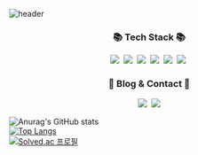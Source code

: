 ![header](https://capsule-render.vercel.app/api?type=waving&color=638cc7&height=200&section=header&text=Welcome!&fontSize=50&fontColor=fefefe&desc=JaeHyun%20Lim%27s%20github%20Profile&descSize=13&descAlign=54)

<h3 align="center">📚 Tech Stack 📚</h3>
<p align="center">
  <img src="https://img.shields.io/badge/Javascript-ffb13b?style=flat-square&logo=javascript&logoColor=white"/></a>&nbsp 
  <img src="https://img.shields.io/badge/React-61dafb?style=flat-square&logo=React&logoColor=white"/></a>&nbsp
  <img src="https://img.shields.io/badge/typescript-3178C6?style=flat-square&logo=typescript&logoColor=white"/></a>&nbsp
  <img src="https://img.shields.io/badge/Oracle-F80000?style=flat-square&logo=Oracle&logoColor=white"/></a>&nbsp 
  <img src="https://img.shields.io/badge/Java-007396?style=flat-square&logo=Java&logoColor=white"/></a>&nbsp
  <img src="https://img.shields.io/badge/SpringBoot-6DB33F?style=flat-square&logo=SpringBoot&logoColor=white"/></a>&nbsp 
</p>

<h3 align="center">🌈 Blog & Contact 🌈</h3>
<p align="center">
  <a href="https://tasty-caboc-7f1.notion.site/JaeHyun-Lim-f5a5096075234a158f7318caaa19957e"><img src="https://img.shields.io/badge/notion-0d0d0d?style=flat-square&logo=notion&logoColor=white&link=[https://tasty-caboc-7f1.notion.site/JaeHyun-Lim-f5a5096075234a158f7318caaa19957e]"/></a>&nbsp
  <a href="mailto:bonny950512@gmail.com"><img src="https://img.shields.io/badge/Gmail-d14836?style=flat-square&logo=Gmail&logoColor=white&link=kimhyein7110@gmail.com"/></a>
</p>
  

![Anurag's GitHub stats](https://github-readme-stats.vercel.app/api?username=JaeHyun-Lim-dev&show_icons=true&theme=radical)  
[![Top Langs](https://github-readme-stats.vercel.app/api/top-langs/?username=JaeHyun-Lim-dev&langs_count=10&layout=compact&theme=dark)](https://github.com/JaeHyun-Lim-dev)  
[![Solved.ac
프로필](http://mazassumnida.wtf/api/v2/generate_badge?boj=jhlim)](https://solved.ac/jhlim)  

